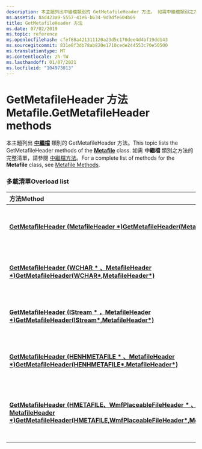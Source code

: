 ```yaml
---
description: 本主題列出中繼檔類別的 GetMetafileHeader 方法。 如需中繼檔類別之方法的完整清單，請參閱中繼檔方法。
ms.assetid: 8ad423a9-5557-41e6-b634-9d9dfe604b09
title: GetMetafileHeader 方法
ms.date: 07/02/2019
ms.topic: reference
ms.openlocfilehash: cfef68a421311120a23d5c170dee4d4bf19dd143
ms.sourcegitcommit: 831e8f3db78ab820e1710cede244553c70e50500
ms.translationtype: MT
ms.contentlocale: zh-TW
ms.lasthandoff: 01/07/2021
ms.locfileid: "104973013"
---
```

# <a name="metafilegetmetafileheader-methods"></a><span data-ttu-id="1761d-104">GetMetafileHeader 方法</span><span class="sxs-lookup"><span data-stu-id="1761d-104">Metafile.GetMetafileHeader methods</span></span>

<span data-ttu-id="1761d-105">本主題列出 [**中繼檔**](/windows/win32/api/gdiplusheaders/nl-gdiplusheaders-metafile) 類別的 GetMetafileHeader 方法。</span><span class="sxs-lookup"><span data-stu-id="1761d-105">This topic lists the GetMetafileHeader methods of the [**Metafile**](/windows/win32/api/gdiplusheaders/nl-gdiplusheaders-metafile) class.</span></span> <span data-ttu-id="1761d-106">如需 **中繼檔** 類別之方法的完整清單，請參閱 [中繼檔方法](-gdiplus-class-metafile-methods.md)。</span><span class="sxs-lookup"><span data-stu-id="1761d-106">For a complete list of methods for the **Metafile** class, see [Metafile Methods](-gdiplus-class-metafile-methods.md).</span></span>

### <a name="overload-list"></a><span data-ttu-id="1761d-107">多載清單</span><span class="sxs-lookup"><span data-stu-id="1761d-107">Overload list</span></span>



| <span data-ttu-id="1761d-108">方法</span><span class="sxs-lookup"><span data-stu-id="1761d-108">Method</span></span>                                                                                                                                                          | <span data-ttu-id="1761d-109">描述</span><span class="sxs-lookup"><span data-stu-id="1761d-109">Description</span></span>                                                                                                                                                                           |
|:----------------------------------------------------------------------------------------------------------------------------------------------------------------|:--------------------------------------------------------------------------------------------------------------------------------------------------------------------------------------|
| <span data-ttu-id="1761d-110">[**GetMetafileHeader (MetafileHeader \*)**](/windows/win32/api/gdiplusheaders/nf-gdiplusheaders-metafile-getmetafileheader(outmetafileheader))</span><span class="sxs-lookup"><span data-stu-id="1761d-110">[**GetMetafileHeader(MetafileHeader\*)**](/windows/win32/api/gdiplusheaders/nf-gdiplusheaders-metafile-getmetafileheader(outmetafileheader))</span></span>                                                                | <span data-ttu-id="1761d-111">[**中繼檔：： GetMetafileHeader**](/windows/win32/api/gdiplusheaders/nf-gdiplusheaders-metafile-getmetafileheader(outmetafileheader))方法會取得標頭。</span><span class="sxs-lookup"><span data-stu-id="1761d-111">The [**Metafile::GetMetafileHeader**](/windows/win32/api/gdiplusheaders/nf-gdiplusheaders-metafile-getmetafileheader(outmetafileheader)) method gets the header.</span></span><br/>                                                       |
| <span data-ttu-id="1761d-112">[**GetMetafileHeader (WCHAR \* 、MetafileHeader \*)**](/windows/win32/api/gdiplusheaders/nf-gdiplusheaders-metafile-getmetafileheader(inconstwchar_outmetafileheader))</span><span class="sxs-lookup"><span data-stu-id="1761d-112">[**GetMetafileHeader(WCHAR\*,MetafileHeader\*)**](/windows/win32/api/gdiplusheaders/nf-gdiplusheaders-metafile-getmetafileheader(inconstwchar_outmetafileheader))</span></span>                                               | <span data-ttu-id="1761d-113">[**中繼檔：： GetMetafileHeader**](/windows/win32/api/gdiplusheaders/nf-gdiplusheaders-metafile-getmetafileheader(inconstwchar_outmetafileheader))方法會取得標頭。</span><span class="sxs-lookup"><span data-stu-id="1761d-113">The [**Metafile::GetMetafileHeader**](/windows/win32/api/gdiplusheaders/nf-gdiplusheaders-metafile-getmetafileheader(inconstwchar_outmetafileheader)) method gets the header.</span></span><br/>                                              |
| <span data-ttu-id="1761d-114">[**GetMetafileHeader (IStream \* ，MetafileHeader \*)**](/windows/win32/api/gdiplusheaders/nf-gdiplusheaders-metafile-getmetafileheader(inistream_outmetafileheader))</span><span class="sxs-lookup"><span data-stu-id="1761d-114">[**GetMetafileHeader(IStream\*,MetafileHeader\*)**](/windows/win32/api/gdiplusheaders/nf-gdiplusheaders-metafile-getmetafileheader(inistream_outmetafileheader))</span></span>                                               | <span data-ttu-id="1761d-115">[**中繼檔：： GetMetafileHeader**](/windows/win32/api/gdiplusheaders/nf-gdiplusheaders-metafile-getmetafileheader(inistream_outmetafileheader))方法會取得標頭。</span><span class="sxs-lookup"><span data-stu-id="1761d-115">The [**Metafile::GetMetafileHeader**](/windows/win32/api/gdiplusheaders/nf-gdiplusheaders-metafile-getmetafileheader(inistream_outmetafileheader)) method gets the header.</span></span><br/>                                                |
| <span data-ttu-id="1761d-116">[**GetMetafileHeader (HENHMETAFILE \* 、MetafileHeader \*)**](/windows/win32/api/gdiplusheaders/nf-gdiplusheaders-metafile-getmetafileheader(inhenhmetafile_outmetafileheader))</span><span class="sxs-lookup"><span data-stu-id="1761d-116">[**GetMetafileHeader(HENHMETAFILE\*,MetafileHeader\*)**](/windows/win32/api/gdiplusheaders/nf-gdiplusheaders-metafile-getmetafileheader(inhenhmetafile_outmetafileheader))</span></span>                                            | <span data-ttu-id="1761d-117">[**中繼檔：： GetMetafileHeader**](/windows/win32/api/gdiplusheaders/nf-gdiplusheaders-metafile-getmetafileheader(inhenhmetafile_outmetafileheader))方法會取得標頭。</span><span class="sxs-lookup"><span data-stu-id="1761d-117">The [**Metafile::GetMetafileHeader**](/windows/win32/api/gdiplusheaders/nf-gdiplusheaders-metafile-getmetafileheader(inhenhmetafile_outmetafileheader)) method gets the header.</span></span><br/>                                                  |
| <span data-ttu-id="1761d-118">[**GetMetafileHeader (HMETAFILE、WmfPlaceableFileHeader \* 、MetafileHeader \*)**](/previous-versions//ms535278(v=vs.85))</span><span class="sxs-lookup"><span data-stu-id="1761d-118">[**GetMetafileHeader(HMETAFILE,WmfPlaceableFileHeader\*,MetafileHeader\*)**](/previous-versions//ms535278(v=vs.85))</span></span> | <span data-ttu-id="1761d-119">[**中繼檔：： GetMetafileHeader**](/previous-versions//ms535278(v=vs.85))方法會取得這個中繼檔的中繼檔標頭。</span><span class="sxs-lookup"><span data-stu-id="1761d-119">The [**Metafile::GetMetafileHeader**](/previous-versions//ms535278(v=vs.85)) method gets the metafile header of this metafile.</span></span><br/> |



 

 
